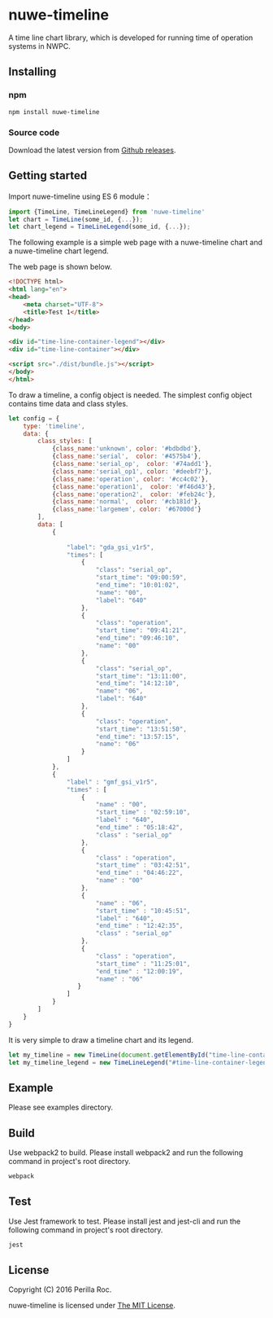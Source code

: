 # nuwe-timeline

A time line chart library, which is developed for running time of operation systems in NWPC.

## Installing

### npm

```
npm install nuwe-timeline
```
### Source code

Download the latest version from [Github releases](https://github.com/perillaroc/nuwe-timeline/releases).

## Getting started

Import nuwe-timeline using ES 6 module：

```javascript
import {TimeLine, TimeLineLegend} from 'nuwe-timeline'
let chart = TimeLine(some_id, {...});
let chart_legend = TimeLineLegend(some_id, {...});
```

The following example is a simple web page with a nuwe-timeline chart and a nuwe-timeline chart legend.

The web page is shown below.

```html
<!DOCTYPE html>
<html lang="en">
<head>
    <meta charset="UTF-8">
    <title>Test 1</title>
</head>
<body>

<div id="time-line-container-legend"></div>
<div id="time-line-container"></div>

<script src="./dist/bundle.js"></script>
</body>
</html>
```
To draw a timeline, a config object is needed. 
The simplest config object contains time data and class styles.

```javascript
let config = {
    type: 'timeline',
    data: {
        class_styles: [
            {class_name:'unknown', color: '#bdbdbd'},
            {class_name:'serial',  color: '#4575b4'},
            {class_name:'serial_op',  color: '#74add1'},
            {class_name:'serial_op1', color: '#deebf7'},
            {class_name:'operation', color: '#cc4c02'},
            {class_name:'operation1',  color: '#f46d43'},
            {class_name:'operation2',  color: '#feb24c'},
            {class_name:'normal',  color: '#cb181d'},
            {class_name:'largemem', color: '#67000d'}
        ],
        data: [           
            {
                
                "label": "gda_gsi_v1r5",
                "times": [
                    {
                        "class": "serial_op",
                        "start_time": "09:00:59",
                        "end_time": "10:01:02",
                        "name": "00",
                        "label": "640"
                    },
                    {
                        "class": "operation",
                        "start_time": "09:41:21",
                        "end_time": "09:46:10",
                        "name": "00"
                    },
                    {
                        "class": "serial_op",
                        "start_time": "13:11:00",
                        "end_time": "14:12:10",
                        "name": "06",
                        "label": "640"
                    },
                    {
                        "class": "operation",
                        "start_time": "13:51:50",
                        "end_time": "13:57:15",
                        "name": "06"
                    }
                ]
            },
            {
                "label" : "gmf_gsi_v1r5",
                "times" : [
                    {
                        "name" : "00",
                        "start_time" : "02:59:10",
                        "label" : "640",
                        "end_time" : "05:18:42",
                        "class" : "serial_op"
                    },
                    {
                        "class" : "operation",
                        "start_time" : "03:42:51",
                        "end_time" : "04:46:22",
                        "name" : "00"
                    },
                    {
                        "name" : "06",
                        "start_time" : "10:45:51",
                        "label" : "640",
                        "end_time" : "12:42:35",
                        "class" : "serial_op"
                    },
                    {
                        "class" : "operation",
                        "start_time" : "11:25:01",
                        "end_time" : "12:00:19",
                        "name" : "06"
                   }
                ]
            }
        ]
    }
}
```

It is very simple to draw a timeline chart and its legend.

```javascript
let my_timeline = new TimeLine(document.getElementById("time-line-container"), config);
let my_timeline_legend = new TimeLineLegend("#time-line-container-legend", config);
```

## Example

Please see examples directory.

## Build

Use webpack2 to build. Please install webpack2 and run the following command in project's root directory.

```bash
webpack
```

## Test

Use Jest framework to test. Please install jest and jest-cli and run the following command in project's root directory.

```bash
jest
```

## License

Copyright (C) 2016 Perilla Roc.

nuwe-timeline is licensed under [The MIT License](https://opensource.org/licenses/MIT).
